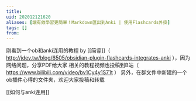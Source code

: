 ```yaml
---
title: 
uid: 202012121620
aliases: [讓有效學習更簡單！Markdown匯出到Anki | 使用Flashcards外掛]
tags: []
from: 
---
```

刚看到一个ob和anki连用的教程 by [[简睿]]（ http://jdev.tw/blog/6505/obsidian-plugin-flashcards-integrates-anki ），因为网络问题，分享PDF给大家
相关的教程视频也投稿到B站（ https://www.bilibili.com/video/bv1Cy4y1S71t ）
另外，在群文件中新建的一个ob插件心得的文件夹，欢迎大家投稿和转载

[[如何与anki连用]]